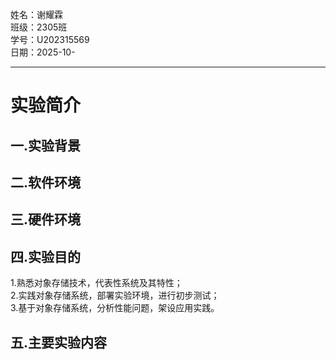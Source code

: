 姓名：谢耀霖  
班级：2305班  
学号：U202315569  
日期：2025-10-  

---

# 实验简介

## 一.实验背景

## 二.软件环境


## 三.硬件环境


## 四.实验目的
1.熟悉对象存储技术，代表性系统及其特性；  
2.实践对象存储系统，部署实验环境，进行初步测试；  
3.基于对象存储系统，分析性能问题，架设应用实践。  

## 五.主要实验内容
